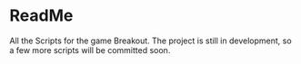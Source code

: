 # ReadMe
All the Scripts for the game Breakout.
The project is still in development, so a few more scripts will be committed soon.
